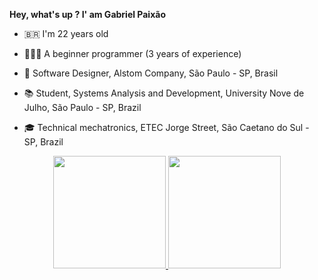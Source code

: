 **Hey, what's up ? I' am Gabriel Paixão**

- 🇧🇷   I'm 22 years old          

- 👨🏻‍💻  A beginner programmer (3 years of experience)

- 💼  Software Designer, Alstom Company, São Paulo - SP, Brasil

- 📚  Student, Systems Analysis and Development, University Nove de Julho, São Paulo - SP, Brazil 

- 🎓 Technical mechatronics, ETEC Jorge Street, São Caetano do Sul - SP, Brazil

<div align="center">
  <a href="https://github.com/Paxxao">
  <img height="180em" src="https://github-readme-stats.vercel.app/api?username=Paxxao&show_icons=true&theme=dracula&include_all_commits=true&count_private=true"/>
  <img height="180em" src="https://github-readme-stats.vercel.app/api/top-langs/?username=Paxxao&layout=compact&langs_count=7&theme=dracula"/>
</div>

<!---
Paxxao/Paxxao is a ✨ special ✨ repository because its `README.md` (this file) appears on your GitHub profile.
You can click the Preview link to take a look at your changes.
--->
